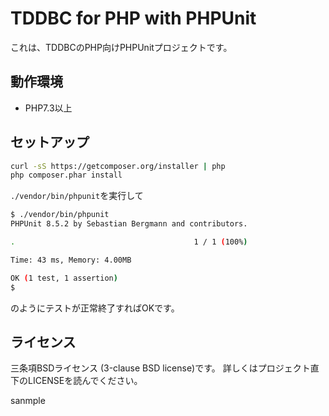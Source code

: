 TDDBC for PHP with PHPUnit
==========================

これは、TDDBCのPHP向けPHPUnitプロジェクトです。

動作環境
--------

* PHP7.3以上

セットアップ
------------

```sh
curl -sS https://getcomposer.org/installer | php
php composer.phar install
```

`./vendor/bin/phpunit`を実行して

```sh
$ ./vendor/bin/phpunit
PHPUnit 8.5.2 by Sebastian Bergmann and contributors.

.                                        1 / 1 (100%)

Time: 43 ms, Memory: 4.00MB

OK (1 test, 1 assertion)
$ 
```

のようにテストが正常終了すればOKです。

ライセンス
---------

三条項BSDライセンス (3-clause BSD license)です。
詳しくはプロジェクト直下のLICENSEを読んでください。


sanmple
